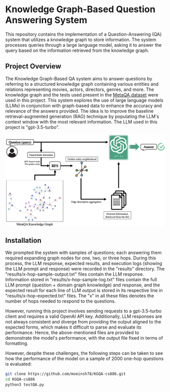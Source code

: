 # Knowledge Graph-Based Question Answering System

This repository contains the implementation of a Question-Answering (QA) system that utilizes a knowledge graph to store information. The system processes queries through a large language model, asking it to answer the query based on the information retrieved from the knowledge graph. 

## Project Overview

The Knowledge Graph-Based QA system aims to answer questions by referring to a structured knowledge graph containing various entities and relations representing movies, actors, directors, genres, and more. The knowledge graph and the tests used present in the [MetaQA dataset](https://github.com/yuyuz/MetaQA) were used in this project. This system explores the use of large language models (LLMs) in conjunction with graph-based data to enhance the accuracy and relevance of the answers provided. The idea is to improve the baseline retrieval-augmented generation (RAG) technique by populating the LLM's context window with the most relevant information. The LLM used in this project is "gpt-3.5-turbo". 


![overview_image](assets/KGQA-arch.png)


## Installation

We prompted the system with samples of questions; each answering them required expanding graph nodes for one, two, or three hops. During this process, the LLM response, expected results, and execution logs (showing the LLM prompt and response) were recorded in the "results" directory. The "results/x-hop-sample-output.txt" files contain the LLM response. Information stored in "results/x-hop-sample-log.txt" files contain the full LLM prompt (question + domain graph knowledge) and response, and the expected result for each line of LLM output is stored in its respective line in "results/x-hop-expected.txt" files. The "x" in all these files denotes the number of hops needed to respond to the questions. 

However, running this project involves sending requests to a gpt-3.5-turbo client and requires a valid OpenAI API key. Additionally, LLM responses are not always consistent and diverge from providing the output aligned to the expected forms, which makes it difficult to parse and evaluate its performance. Hence, the above-mentioned files are provided to demonstrate the model's performance, with the output file fixed in terms of formatting. 

However, despite these challenges, the following steps can be taken to see how the performance of the model on a sample of 2000 one-hop questions is evaluated:

```bash
git clone https://github.com/moeinsh78/KGQA-cs886.git
cd KGQA-cs886
python3 testQA.py
